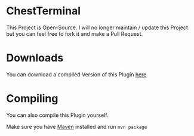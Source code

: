 # ChestTerminal
This Project is Open-Source.
I will no longer maintain / update this Project but you can feel free to fork it and make a Pull Request.

# Downloads
You can download a compiled Version of this Plugin [here](https://thebusybiscuit.github.io/builds/TheBusyBiscuit/ChestTerminal/master/)

# Compiling
You can also compile this Plugin yourself.

Make sure you have [Maven](https://maven.apache.org/download.cgi) installed and run
```mvn package```
